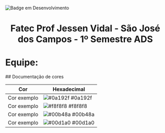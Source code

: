 ![Badge em Desenvolvimento](http://img.shields.io/static/v1?label=STATUS&message=EM%20DESENVOLVIMENTO&color=ff6600&style=for-the-badge)
<h1 align="center">Fatec Prof Jessen Vidal - São José dos Campos - 1º Semestre ADS</h1>
<div>
  <h1>Equipe: </h1>

</div>
## Documentação de cores

| Cor               | Hexadecimal                                                |
| ----------------- | ---------------------------------------------------------------- |
| Cor exemplo       | ![#0a192f](https://via.placeholder.com/10/0a192f?text=+) #0a192f |
| Cor exemplo       | ![#f8f8f8](https://via.placeholder.com/10/f8f8f8?text=+) #f8f8f8 |
| Cor exemplo       | ![#00b48a](https://via.placeholder.com/10/00b48a?text=+) #00b48a |
| Cor exemplo       | ![#00d1a0](https://via.placeholder.com/10/00b48a?text=+) #00d1a0 |
